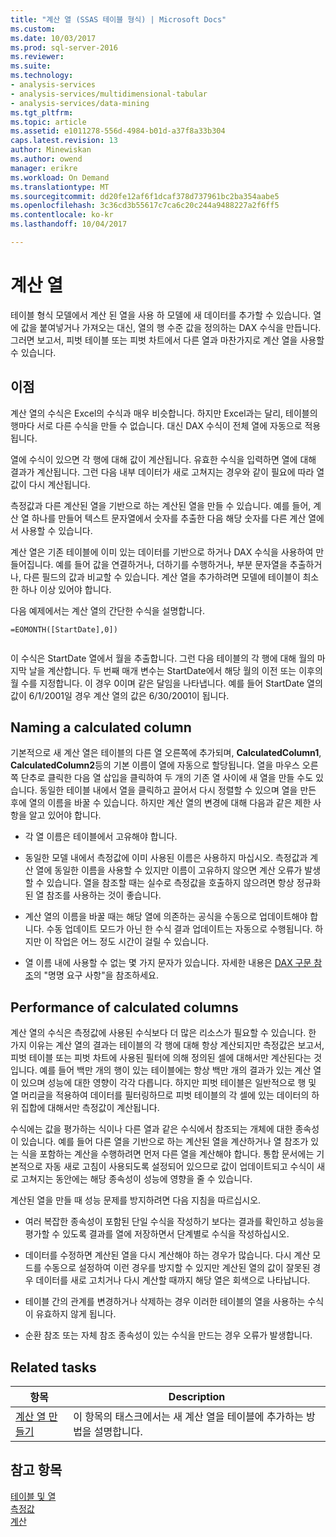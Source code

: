 ```yaml
---
title: "계산 열 (SSAS 테이블 형식) | Microsoft Docs"
ms.custom: 
ms.date: 10/03/2017
ms.prod: sql-server-2016
ms.reviewer: 
ms.suite: 
ms.technology:
- analysis-services
- analysis-services/multidimensional-tabular
- analysis-services/data-mining
ms.tgt_pltfrm: 
ms.topic: article
ms.assetid: e1011278-556d-4984-b01d-a37f8a33b304
caps.latest.revision: 13
author: Minewiskan
ms.author: owend
manager: erikre
ms.workload: On Demand
ms.translationtype: MT
ms.sourcegitcommit: dd20fe12af6f1dcaf378d737961bc2ba354aabe5
ms.openlocfilehash: 3c36cd3b55617c7ca6c20c244a9488227a2f6ff5
ms.contentlocale: ko-kr
ms.lasthandoff: 10/04/2017

---
```

# <a name="calculated-columns"></a>계산 열
  테이블 형식 모델에서 계산 된 열을 사용 하 모델에 새 데이터를 추가할 수 있습니다. 열에 값을 붙여넣거나 가져오는 대신, 열의 행 수준 값을 정의하는 DAX 수식을 만듭니다. 그러면 보고서, 피벗 테이블 또는 피벗 차트에서 다른 열과 마찬가지로 계산 열을 사용할 수 있습니다.  
 
  
  
##  <a name="bkmk_understanding"></a> 이점  
 계산 열의 수식은 Excel의 수식과 매우 비슷합니다. 하지만 Excel과는 달리, 테이블의 행마다 서로 다른 수식을 만들 수 없습니다. 대신 DAX 수식이 전체 열에 자동으로 적용됩니다.  
  
 열에 수식이 있으면 각 행에 대해 값이 계산됩니다. 유효한 수식을 입력하면 열에 대해 결과가 계산됩니다. 그런 다음 내부 데이터가 새로 고쳐지는 경우와 같이 필요에 따라 열 값이 다시 계산됩니다.  
  
 측정값과 다른 계산된 열을 기반으로 하는 계산된 열을 만들 수 있습니다. 예를 들어, 계산 열 하나를 만들어 텍스트 문자열에서 숫자를 추출한 다음 해당 숫자를 다른 계산 열에서 사용할 수 있습니다.  
  
 계산 열은 기존 테이블에 이미 있는 데이터를 기반으로 하거나 DAX 수식을 사용하여 만들어집니다. 예를 들어 값을 연결하거나, 더하기를 수행하거나, 부분 문자열을 추출하거나, 다른 필드의 값과 비교할 수 있습니다. 계산 열을 추가하려면 모델에 테이블이 최소한 하나 이상 있어야 합니다.  
  
 다음 예제에서는 계산 열의 간단한 수식을 설명합니다.  
  
```  
=EOMONTH([StartDate],0])  
  
```  
  
 이 수식은 StartDate 열에서 월을 추출합니다. 그런 다음 테이블의 각 행에 대해 월의 마지막 날을 계산합니다. 두 번째 매개 변수는 StartDate에서 해당 월의 이전 또는 이후의 월 수를 지정합니다. 이 경우 0이며 같은 달임을 나타냅니다. 예를 들어 StartDate 열의 값이 6/1/2001일 경우 계산 열의 값은 6/30/2001이 됩니다.  
  
##  <a name="bkmk_naming"></a> Naming a calculated column  
 기본적으로 새 계산 열은 테이블의 다른 열 오른쪽에 추가되며, **CalculatedColumn1**, **CalculatedColumn2**등의 기본 이름이 열에 자동으로 할당됩니다. 열을 마우스 오른쪽 단추로 클릭한 다음 열 삽입을 클릭하여 두 개의 기존 열 사이에 새 열을 만들 수도 있습니다. 동일한 테이블 내에서 열을 클릭하고 끌어서 다시 정렬할 수 있으며 열을 만든 후에 열의 이름을 바꿀 수 있습니다. 하지만 계산 열의 변경에 대해 다음과 같은 제한 사항을 알고 있어야 합니다.  
  
-   각 열 이름은 테이블에서 고유해야 합니다.  
  
-   동일한 모델 내에서 측정값에 이미 사용된 이름은 사용하지 마십시오. 측정값과 계산 열에 동일한 이름을 사용할 수 있지만 이름이 고유하지 않으면 계산 오류가 발생할 수 있습니다. 열을 참조할 때는 실수로 측정값을 호출하지 않으려면 항상 정규화된 열 참조를 사용하는 것이 좋습니다.  
  
-   계산 열의 이름을 바꿀 때는 해당 열에 의존하는 공식을 수동으로 업데이트해야 합니다. 수동 업데이트 모드가 아닌 한 수식 결과 업데이트는 자동으로 수행됩니다. 하지만 이 작업은 어느 정도 시간이 걸릴 수 있습니다.  
  
-   열 이름 내에 사용할 수 없는 몇 가지 문자가 있습니다. 자세한 내용은 [DAX 구문 참조](http://msdn.microsoft.com/en-us/098630f4-7d1d-467e-976c-99b2279430d5)의 "명명 요구 사항"을 참조하세요.  
  
##  <a name="bkmk_perf"></a> Performance of calculated columns  
 계산 열의 수식은 측정값에 사용된 수식보다 더 많은 리소스가 필요할 수 있습니다. 한 가지 이유는 계산 열의 결과는 테이블의 각 행에 대해 항상 계산되지만 측정값은 보고서, 피벗 테이블 또는 피벗 차트에 사용된 필터에 의해 정의된 셀에 대해서만 계산된다는 것입니다. 예를 들어 백만 개의 행이 있는 테이블에는 항상 백만 개의 결과가 있는 계산 열이 있으며 성능에 대한 영향이 각각 다릅니다. 하지만 피벗 테이블은 일반적으로 행 및 열 머리글을 적용하여 데이터를 필터링하므로 피벗 테이블의 각 셀에 있는 데이터의 하위 집합에 대해서만 측정값이 계산됩니다.  
  
 수식에는 값을 평가하는 식이나 다른 열과 같은 수식에서 참조되는 개체에 대한 종속성이 있습니다. 예를 들어 다른 열을 기반으로 하는 계산된 열을 계산하거나 열 참조가 있는 식을 포함하는 계산을 수행하려면 먼저 다른 열을 계산해야 합니다. 통합 문서에는 기본적으로 자동 새로 고침이 사용되도록 설정되어 있으므로 값이 업데이트되고 수식이 새로 고쳐지는 동안에는 해당 종속성이 성능에 영향을 줄 수 있습니다.  
  
 계산된 열을 만들 때 성능 문제를 방지하려면 다음 지침을 따르십시오.  
  
-   여러 복잡한 종속성이 포함된 단일 수식을 작성하기 보다는 결과를 확인하고 성능을 평가할 수 있도록 결과를 열에 저장하면서 단계별로 수식을 작성하십시오.  
  
-   데이터를 수정하면 계산된 열을 다시 계산해야 하는 경우가 많습니다. 다시 계산 모드를 수동으로 설정하여 이런 경우를 방지할 수 있지만 계산된 열의 값이 잘못된 경우 데이터를 새로 고치거나 다시 계산할 때까지 해당 열은 회색으로 나타납니다.  
  
-   테이블 간의 관계를 변경하거나 삭제하는 경우 이러한 테이블의 열을 사용하는 수식이 유효하지 않게 됩니다.  
  
-   순환 참조 또는 자체 참조 종속성이 있는 수식을 만드는 경우 오류가 발생합니다.  
  
##  <a name="bkmk_rel_tasks"></a> Related tasks  
  
|항목|Description|  
|-----------|-----------------|  
|[계산 열 만들기](../../analysis-services/tabular-models/ssas-calculated-columns-create-a-calculated-column.md)|이 항목의 태스크에서는 새 계산 열을 테이블에 추가하는 방법을 설명합니다.|  
  
## <a name="see-also"></a>참고 항목  
 [테이블 및 열](../../analysis-services/tabular-models/tables-and-columns-ssas-tabular.md)   
 [측정값](../../analysis-services/tabular-models/measures-ssas-tabular.md)   
 [계산](../../analysis-services/tabular-models/calculations-ssas-tabular.md)  
  
  

